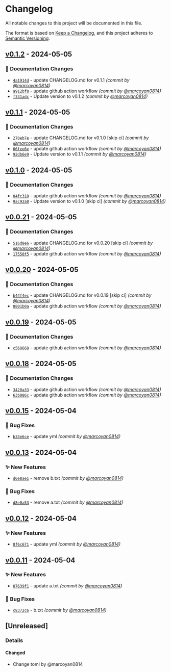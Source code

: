 # Changelog

All notable changes to this project will be documented in this file.

The format is based on [Keep a Changelog](https://keepachangelog.com/en/1.0.0/),
and this project adheres to [Semantic Versioning](https://semver.org/spec/v2.0.0.html).

## [v0.1.2] - 2024-05-05
### :memo: Documentation Changes
- [`4a1914d`](https://github.com/marcoyan0814/github-action-auto-release-test/commit/4a1914d18d3ff1bd93ab53c61aa401614c1e4e05) - update CHANGELOG.md for v0.1.1 *(commit by [@marcoyan0814](https://github.com/marcoyan0814))*
- [`a912bf8`](https://github.com/marcoyan0814/github-action-auto-release-test/commit/a912bf8e7607483279f474d0e0354613ea0190a7) - update github action workflow *(commit by [@marcoyan0814](https://github.com/marcoyan0814))*
- [`f331adc`](https://github.com/marcoyan0814/github-action-auto-release-test/commit/f331adccb0faf4d569676860bbc3991f03cb2084) - Update version to v0.1.2 *(commit by [@marcoyan0814](https://github.com/marcoyan0814))*


## [v0.1.1] - 2024-05-05
### :memo: Documentation Changes
- [`270eb7e`](https://github.com/marcoyan0814/github-action-auto-release-test/commit/270eb7e52f20e1a99c65c0b463fe8e6f5a50657e) - update CHANGELOG.md for v0.1.0 [skip ci] *(commit by [@marcoyan0814](https://github.com/marcoyan0814))*
- [`66fee6e`](https://github.com/marcoyan0814/github-action-auto-release-test/commit/66fee6ef915cb361ba92c96bd098fe9a8dc1e0cf) - update github action workflow *(commit by [@marcoyan0814](https://github.com/marcoyan0814))*
- [`92db6e9`](https://github.com/marcoyan0814/github-action-auto-release-test/commit/92db6e9e9ed6a036d41acf88a7d9b47a15da9abb) - Update version to v0.1.1 *(commit by [@marcoyan0814](https://github.com/marcoyan0814))*


## [v0.1.0] - 2024-05-05
### :memo: Documentation Changes
- [`04fc310`](https://github.com/marcoyan0814/github-action-auto-release-test/commit/04fc310c05a0678804409b61b4e1734c396645a4) - update github action workflow *(commit by [@marcoyan0814](https://github.com/marcoyan0814))*
- [`9ac92a0`](https://github.com/marcoyan0814/github-action-auto-release-test/commit/9ac92a0af6920b3e15ed58fdd31b74ae7149b52a) - Update version to v0.1.0 [skip ci] *(commit by [@marcoyan0814](https://github.com/marcoyan0814))*


## [v0.0.21] - 2024-05-05
### :memo: Documentation Changes
- [`516d8e6`](https://github.com/marcoyan0814/github-action-auto-release-test/commit/516d8e6ffbd5655e153a6d42d1de6a567af43588) - update CHANGELOG.md for v0.0.20 [skip ci] *(commit by [@marcoyan0814](https://github.com/marcoyan0814))*
- [`17550f5`](https://github.com/marcoyan0814/github-action-auto-release-test/commit/17550f5a6a6e5b3ce824b157d94c89bf688f1d9d) - update github action workflow *(commit by [@marcoyan0814](https://github.com/marcoyan0814))*


## [v0.0.20] - 2024-05-05
### :memo: Documentation Changes
- [`b44f4ec`](https://github.com/marcoyan0814/github-action-auto-release-test/commit/b44f4ec954d7bff56f2fac861bb4a43ed69f1bac) - update CHANGELOG.md for v0.0.19 [skip ci] *(commit by [@marcoyan0814](https://github.com/marcoyan0814))*
- [`8801b0a`](https://github.com/marcoyan0814/github-action-auto-release-test/commit/8801b0a587341f69851bdf97e226e66df499d922) - update github action workflow *(commit by [@marcoyan0814](https://github.com/marcoyan0814))*


## [v0.0.19] - 2024-05-05
### :memo: Documentation Changes
- [`c568668`](https://github.com/marcoyan0814/github-action-auto-release-test/commit/c568668b51f25c706eb4594fb5470ab869ba6723) - update github action workflow *(commit by [@marcoyan0814](https://github.com/marcoyan0814))*


## [v0.0.18] - 2024-05-05
### :memo: Documentation Changes
- [`3420a33`](https://github.com/marcoyan0814/github-action-auto-release-test/commit/3420a33e05ada6c9a90092673a7bb1ebfe4a8825) - update github action workflow *(commit by [@marcoyan0814](https://github.com/marcoyan0814))*
- [`63b086c`](https://github.com/marcoyan0814/github-action-auto-release-test/commit/63b086c08e26c90cd37be06f2569308a88d09ae6) - update github action workflow *(commit by [@marcoyan0814](https://github.com/marcoyan0814))*


## [v0.0.15] - 2024-05-04
### :bug: Bug Fixes
- [`b34e6ce`](https://github.com/marcoyan0814/github-action-auto-release-test/commit/b34e6cee2a12ce93d6065d52a6fce6ccdd000572) - update yml *(commit by [@marcoyan0814](https://github.com/marcoyan0814))*


## [v0.0.13] - 2024-05-04
### :sparkles: New Features
- [`d6e8ae1`](https://github.com/marcoyan0814/github-action-auto-release-test/commit/d6e8ae1d953adde735ce4c023ab72676ff503d4a) - remove b.txt *(commit by [@marcoyan0814](https://github.com/marcoyan0814))*

### :bug: Bug Fixes
- [`d8e0a53`](https://github.com/marcoyan0814/github-action-auto-release-test/commit/d8e0a536ae27950809bd0e0cfc40b839b6533e53) - remove a.txt *(commit by [@marcoyan0814](https://github.com/marcoyan0814))*


## [v0.0.12] - 2024-05-04
### :sparkles: New Features
- [`8f6c671`](https://github.com/marcoyan0814/github-action-auto-release-test/commit/8f6c671f6514e71b5aef8aa012be7403558df2ac) - update yml *(commit by [@marcoyan0814](https://github.com/marcoyan0814))*


## [v0.0.11] - 2024-05-04
### :sparkles: New Features
- [`87639f1`](https://github.com/marcoyan0814/github-action-auto-release-test/commit/87639f1546ceb14978a5745741704569eef1ac1e) - update a.txt *(commit by [@marcoyan0814](https://github.com/marcoyan0814))*

### :bug: Bug Fixes
- [`c8372c6`](https://github.com/marcoyan0814/github-action-auto-release-test/commit/c8372c68daa05e2efec6290cbae51f6300dd06a2) - b.txt *(commit by [@marcoyan0814](https://github.com/marcoyan0814))*


## [Unreleased]
### Details
#### Changed
- Change toml by @marcoyan0814

[v0.0.11]: https://github.com/marcoyan0814/github-action-auto-release-test/compare/v0.0.10...v0.0.11
[v0.0.12]: https://github.com/marcoyan0814/github-action-auto-release-test/compare/v0.0.11...v0.0.12
[v0.0.13]: https://github.com/marcoyan0814/github-action-auto-release-test/compare/v0.0.12...v0.0.13
[v0.0.15]: https://github.com/marcoyan0814/github-action-auto-release-test/compare/v0.0.14...v0.0.15
[v0.0.18]: https://github.com/marcoyan0814/github-action-auto-release-test/compare/v0.0.17...v0.0.18
[v0.0.19]: https://github.com/marcoyan0814/github-action-auto-release-test/compare/v0.0.18...v0.0.19
[v0.0.20]: https://github.com/marcoyan0814/github-action-auto-release-test/compare/v0.0.19...v0.0.20
[v0.0.21]: https://github.com/marcoyan0814/github-action-auto-release-test/compare/v0.0.20...v0.0.21
[v0.1.0]: https://github.com/marcoyan0814/github-action-auto-release-test/compare/v0.0.22...v0.1.0
[v0.1.1]: https://github.com/marcoyan0814/github-action-auto-release-test/compare/v0.1.0...v0.1.1
[v0.1.2]: https://github.com/marcoyan0814/github-action-auto-release-test/compare/v0.1.1...v0.1.2
